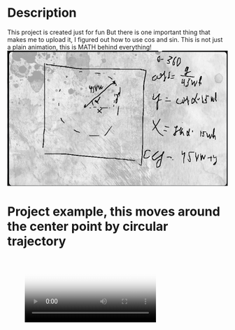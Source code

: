 # Description
This project is created just for fun
But there is one important thing that makes me to upload it, I figured out how to use cos and sin.
This is not just a plain animation, this is MATH behind everything!
\
![Math](math.png)

# Project example, this moves around the center point by circular trajectory
<!-- blank line -->
<figure class="video_container">
  <video controls="true" allowfullscreen="true" poster="math.png">
    <source src="video.mp4" type="video/mp4">
  </video>
</figure>
<!-- blank line -->

